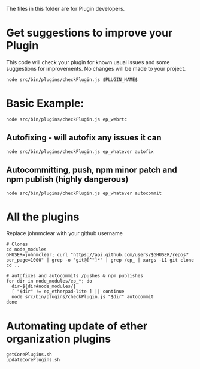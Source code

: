 The files in this folder are for Plugin developers.

# Get suggestions to improve your Plugin

This code will check your plugin for known usual issues and some suggestions for
improvements. No changes will be made to your project.

```
node src/bin/plugins/checkPlugin.js $PLUGIN_NAME$
```

# Basic Example:

```
node src/bin/plugins/checkPlugin.js ep_webrtc
```

## Autofixing - will autofix any issues it can

```
node src/bin/plugins/checkPlugin.js ep_whatever autofix
```

## Autocommitting, push, npm minor patch and npm publish (highly dangerous)

```
node src/bin/plugins/checkPlugin.js ep_whatever autocommit
```

# All the plugins

Replace johnmclear with your github username

```
# Clones
cd node_modules
GHUSER=johnmclear; curl "https://api.github.com/users/$GHUSER/repos?per_page=1000" | grep -o 'git@[^"]*' | grep /ep_ | xargs -L1 git clone
cd ..

# autofixes and autocommits /pushes & npm publishes
for dir in node_modules/ep_*; do
  dir=${dir#node_modules/}
  [ "$dir" != ep_etherpad-lite ] || continue
  node src/bin/plugins/checkPlugin.js "$dir" autocommit
done
```

# Automating update of ether organization plugins

```
getCorePlugins.sh
updateCorePlugins.sh
```
